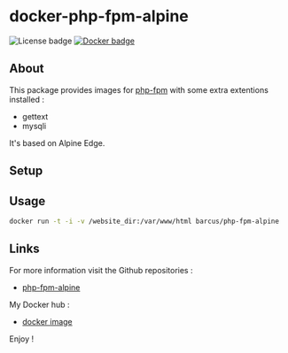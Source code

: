 docker-php-fpm-alpine
=======
![License badge][license-img] [![Docker badge][docker-img]][docker-url]

## About
This package provides images for [php-fpm](http://php.net/manual/en/install.fpm.php) with some extra extentions installed :

* gettext
* mysqli

It's based on Alpine Edge.

## Setup

## Usage
```bash
docker run -t -i -v /website_dir:/var/www/html barcus/php-fpm-alpine
```

## Links
For more information visit the Github repositories :
* [php-fpm-alpine](https://github.com/barcus/php-fpm-alpine)

My Docker hub :
* [docker image](https://hub.docker.com/r/barcus/php-fpm-alpine)

Enjoy !

[license-img]: https://img.shields.io/badge/license-ISC-blue.svg
[docker-img]: https://img.shields.io/docker/pulls/barcus/php-fpm-alpine.svg
[docker-url]: https://registry.hub.docker.com/u/barcus/php-fpm-alpine
